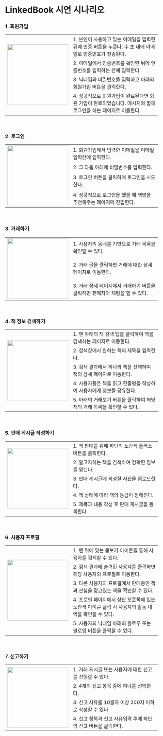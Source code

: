# LinkedBook 시연 시나리오

### 1. 회원가입
<table>
    <tbody>
        <tr>
            <td rowspan=5>
            <img src="./assets/signup-1629375459378.gif" width="200">
            </td>
        </tr>
        <tr>
            <td>1. 본인이 사용하고 있는 이메일을 입력한 뒤에 인증 버튼을 누른다. 수 초 내에 이메일로 인증번호가 전송된다.</td>
        </tr>
        <tr>
            <td>2. 이메일에서 인증번호를 확인한 뒤에 인증번호를 입력하는 칸에 입력한다.</td>
        </tr>
        <tr>
            <td>3. 닉네임과 비밀번호를 입력하고 아래의 회원가입 버튼을 클릭한다.</td>
        </tr>
        <tr>
            <td>4. 성공적으로 회원가입이 완료된다면 회원 가입이 완료되었습니다. 메시지와 함께 로그인을 하는 페이지로 이동한다.</td>
        </tr>
    </tbody>
</table>
<br>

### 2. 로그인
<table>
    <tbody>
        <tr>
            <td rowspan=5>
            <img src="./assets/signin.gif" width="200">
            </td>
        </tr>
        <tr>
            <td>1. 회원가입에서 입력한 이메일을 이메일 입력칸에 입력한다.</td>
        </tr>
        <tr>
            <td>2. 그 다음 아래에 비밀번호를 입력한다.</td>
        </tr>
        <tr>
            <td>3. 로그인 버튼을 클릭하여 로그인을 시도한다.</td>
        </tr>
        <tr>
            <td>4. 성공적으로 로그인을 했을 때 책방을 추천해주는 페이지에 진입한다.</td>
        </tr>
    </tbody>
</table>
<br>

### 3. 거래하기
<table>
    <tbody>
        <tr>
            <td rowspan=4>
            <img src="./assets/deal.gif" width="200">
            </td>
        </tr>
        <tr>
            <td>1. 사용자의 동네를 기반으로 거래 목록을 확인할 수 있다.</td>
        </tr>
        <tr>
            <td>2. 거래 글을 클릭하면 거래에 대한 상세 페이지로 이동한다.</td>
        </tr>
        <tr>
            <td>3. 거래 상세 페이지에서 거래하기 버튼을 클릭하면 판매자와 채팅을 할 수 있다.</td>
        </tr>
    </tbody>
</table>
<br>

### 4. 책 정보 검색하기
<table>
    <tbody>
        <tr>
            <td rowspan=6>
            <img src="./assets/search-book-1629376426238.gif" width="200">
            </td>
        </tr>
        <tr>
            <td>1. 맨 아래의 책 검색 탭을 클릭하여 책을 검색하는 페이지로 이동한다.</td>
        </tr>
        <tr>
            <td>2. 검색창에서 원하는 책의 제목을 입력한다.</td>
        </tr>
        <tr>
            <td>3. 검색 결과에서 하나의 책을 선택하여 책의 상세 페이지로 이동한다.</td>
        </tr>
        <tr>
            <td>4. 사용자들은 책을 읽고 한줄평을 작성하여 사용자에게 정보를 공유한다.</td>
        </tr>
        <tr>
            <td>5. 아래의 거래보기 버튼을 클릭하여 해당 책의 거래 목록을 확인할 수 있다.</td>
        </tr>
    </tbody>
</table>
<br>

### 5. 판매 게시글 작성하기
<table>
    <tbody>
        <tr>
            <td rowspan=6>
            <img src="./assets/create.gif" width="200">
            </td>
        </tr>
        <tr>
            <td>1. 책 판매를 위해 하단의 노란색 플러스 버튼을 클릭한다.</td>
        </tr>
        <tr>
            <td>2. 팔고자하는 책을 검색하여 정확한 정보를 얻는다.</td>
        </tr>
        <tr>
            <td>3. 판매 게시글에 작성할 사진을 업로드한다.</td>
        </tr>
        <tr>
            <td>4. 책 상태에 따라 책의 등급이 정해진다.</td>
        </tr>
        <tr>
            <td>5. 제목과 내용 작성 후 판매 게시글을 등록한다.</td>
        </tr>
    </tbody>
</table>
<br>

### 6. 사용자 프로필
<table>
    <tbody>
        <tr>
            <td rowspan=6>
            <img src="./assets/profile.gif" width="200">
            </td>
        </tr>
        <tr>
            <td>1. 맨 위에 있는 돋보기 아이콘을 통해 사용자를 검색할 수 있다.</td>
        </tr>
        <tr>
            <td>2. 검색 결과에 출력된 사용자를 클릭하면 해당 사용자의 프로필로 이동한다.</td>
        </tr>
        <tr>
            <td>3. 다른 사용자의 프로필에서 판매중인 책과 관심을 갖고있는 책을 확인할 수 있다.</td>
        </tr>
        <tr>
            <td>4. 프로필 페이지에서 상단 오른쪽에 있는 노란색 아이콘 클릭 시 사용자의 활동 내역을 확인할 수 있다.</td>
        </tr>
        <tr>
            <td>5. 사용자의 닉네임 아래의 팔로우 또는 팔로잉 버튼을 클릭할 수 있다.</td>
        </tr>
    </tbody>
</table>
<br>

### 7. 신고하기
<table>
    <tbody>
        <tr>
            <td rowspan=5>
            <img src="./assets/report.gif" width="200">
            </td>
        </tr>
        <tr>
            <td>1. 거래 게시글 또는 사용자에 대한 신고를 진행할 수 있다.</td>
        </tr>
        <tr>
            <td>2. 4개의 신고 항목 중에 하나를 선택한다.</td>
        </tr>
        <tr>
            <td>3. 신고 사유를 10글자 이상 200자 이하로 작성할 수 있다.</td>
        </tr>
        <tr>
            <td>4. 신고 항목과 신고 사유입력 후에 하단의 신고 버튼을 클릭한다.</td>
        </tr>
    </tbody>
</table>
